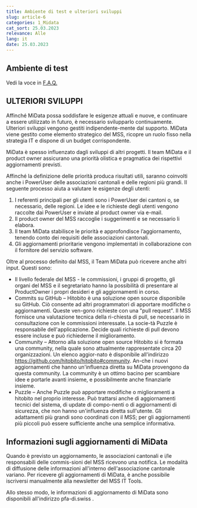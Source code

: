 ```yaml
---
title: Ambiente di test e ulteriori sviluppi 
slug: article-6
categories: 1_Midata
cat_sort: 25.03.2023
relevance: Alle
lang: it
date: 25.03.2023
---
```


## Ambiente di test

Vedi la voce in [F.A.Q.](https://docu.scout.ch/it/faq)

## ULTERIORI SVILUPPI

Affinché MiData possa soddisfare le esigenze attuali e nuove, e continuare a essere utilizzato in futuro, è necessario svilupparlo continuamente. Ulteriori sviluppi vengono gestiti indipendente-mente dal supporto. MiData viene gestito come elemento strategico del MSS, ricopre un ruolo fisso nella strategia IT e dispone di un budget corrispondente.

MiData è spesso influenzato dagli sviluppi di altri progetti. Il team MiData e il product owner assicurano una priorità olistica e pragmatica dei rispettivi aggiornamenti previsti. 

Affinché la definizione delle priorità produca risultati utili, saranno coinvolti anche i PowerUser delle associazioni cantonali e delle regioni più grandi. Il seguente processo aiuta a valutare le esigenze degli utenti:

1.	I referenti principali per gli utenti sono i PowerUser dei cantoni o, se necessario, delle regioni. Le idee e le richieste degli utenti vengono raccolte dai PowerUser e inviate al product owner via e-mail.
2.	Il product owner del MSS raccoglie i suggerimenti e se necessario li elabora. 
3.	Il team MiData stabilisce le priorità e approfondisce l’aggiornamento, tenendo conto dei requisiti delle associazioni cantonali.
4.	Gli aggiornamenti prioritarie vengono implementati in collaborazione con il fornitore del servizio software.

Oltre al processo definito dal MSS, il Team MiData può ricevere anche altri input. Questi sono:

*	Il livello federale del MSS - le commissioni, i gruppi di progetto, gli organi del MSS e il segretariato hanno la possibilità di presentare al ProductOwner i propri desideri e gli aggiornamenti in corso.
*	Commits su GitHub – Hitobito è una soluzione open source disponibile su GitHub. Ciò consente ad altri programmatori di apportare modifiche o aggiornamenti. Queste ven-gono richieste con una "pull request". Il MSS fornisce una valutazione tecnica della ri-chiesta di pull, se necessario in consultazione con le commissioni interessate. La socie-tà Puzzle è responsabile dell'applicazione. Decide quali richieste di pull devono essere incluse e può richiederne il miglioramento.
*	Community – Attorno alla soluzione open source Hitobito si è formata una community, nella quale sono attualmente rappresentate circa 20 organizzazioni. Un elenco aggior-nato è disponibile all'indirizzo https://github.com/hitobito/hitobito#community.  An-che i nuovi aggiornamenti che hanno un'influenza diretta su MiData provengono da questa community. La community è un ottimo bacino per scambiare idee e portarle avanti insieme, e possibilmente anche finanziarle insieme. 
*	Puzzle – Anche Puzzle può apportare modifiche o miglioramenti a hitobito nel proprio interesse. Può trattarsi anche di aggiornamenti tecnici del sistema, di update di compo-nenti o di aggiornamenti di sicurezza, che non hanno un'influenza diretta sull'utente. Gli adattamenti più grandi sono coordinati con il MSS; per gli aggiornamenti più piccoli può essere sufficiente anche una semplice informativa.

## Informazioni sugli aggiornamenti di MiData 
Quando è previsto un aggiornamento, le associazioni cantonali e i/le responsabili delle commis-sioni del MSS ricevono una notifica. Le modalità di diffusione delle informazioni all'interno dell'associazione cantonale variano. Per ricevere gli aggiornamenti di MiData, è anche possibile iscriversi manualmente alla newsletter del MSS IT Tools. 

Allo stesso modo, le informazioni di aggiornamento di MiData sono disponibili all'indirizzo pfa-di.swiss .    
